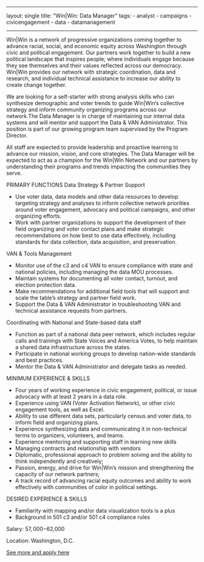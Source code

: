 
---
layout: single
title:  "Win|Win: Data Manager"
tags: 
    - analyst
    - campaigns
    - civicengagement
    - data
    - datamanagement
    
---
Win|Win is a network of progressive organizations coming together to advance racial, social, and economic equity across Washington through civic and political engagement. Our partners work together to build a new political landscape that inspires people; where individuals engage because they see themselves and their values reflected across our democracy. Win|Win provides our network with strategic coordination, data and research, and individual technical assistance to increase our ability to create change together.

We are looking for a self-starter with strong analysis skills who can synthesize demographic and voter trends to guide Win|Win’s collective strategy and inform community organizing programs across our network.The Data Manager is in charge of maintaining our internal data systems and will mentor and support the Data & VAN Administrator. This position is part of our growing program team supervised by the Program Director.

All staff are expected to provide leadership and proactive learning to advance our mission, vision, and core strategies. The Data Manager will be expected to act as a champion for the Win|Win Network and our partners by understanding their programs and trends impacting the communities they serve.

PRIMARY FUNCTIONS
Data Strategy & Partner Support

* Use voter data, data models and other data resources to develop targeting strategy and analyses to inform collective network priorities around voter engagement, advocacy and political campaigns, and other organizing efforts.
* Work with partner organizations to support the development of their field organizing and voter contact plans and make strategic recommendations on how best to use data effectively, including standards for data collection, data acquisition, and preservation.

VAN & Tools Management

* Monitor use of the c3 and c4 VAN to ensure compliance with state and national policies, including managing the data MOU processes.
* Maintain systems for documenting all voter contact, turnout, and election protection data.
* Make recommendations for additional field tools that will support and scale the table’s strategy and partner field work.
* Support the Data & VAN Administrator in troubleshooting VAN and technical assistance requests from partners.

Coordinating with National and State-based data staff 

* Function as part of a national data peer network, which includes regular calls and trainings with State Voices and America Votes, to help maintain a shared data infrastructure across the states.
* Participate in national working groups to develop nation-wide standards and best practices.
* Mentor the Data & VAN Administrator and delegate tasks as needed.

MINIMUM EXPERIENCE & SKILLS

* Four years of working experience in civic engagement, political, or issue advocacy with at least 2 years in a data role.
* Experience using VAN (Voter Activation Network), or other civic engagement tools, as well as Excel.
* Ability to use different data sets, particularly census and voter data, to inform field and organizing plans.
* Experience synthesizing data and communicating it in non-technical terms to organizers, volunteers, and teams.
* Experience mentoring and supporting staff in learning new skills
* Managing contracts and relationship with vendors
* Diplomatic, professional approach to problem solving and the ability to think independently and creatively;
* Passion, energy, and drive for Win|Win’s mission and strengthening the capacity of our network partners;
* A track record of advancing racial equity outcomes and ability to work effectively with communities of color in political settings.

DESIRED EXPERIENCE & SKILLS

* Familiarity with mapping and/or data visualization tools is a plus
* Background in 501 c3 and/or 501 c4 compliance rules

Salary: $57,000-$62,000

Location: Washington, D.C.

[See more and apply here](https://statevoices.org/careers/data-manager-washington/)
